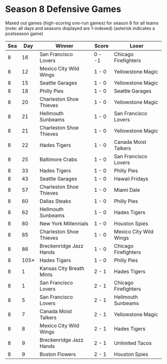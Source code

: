 # Season 8 Defensive Games



Maxed out games (high-scoring one-run games) for season 8 for all teams (note: all days and seasons displayed are 1-indexed) (asterisk indicates a postseason game)


| Sea | Day | Winner | Score | Loser | 
| ------ |------ |------ |------ |------ |
| 8 | 16 | San Francisco Lovers | 0 - -1 | Chicago Firefighters | 
| 8 | 12 | Mexico City Wild Wings | 1 - 0 | Yellowstone Magic | 
| 8 | 15 | Seattle Garages | 1 - 0 | Yellowstone Magic | 
| 8 | 18 | Philly Pies | 1 - 0 | Seattle Garages | 
| 8 | 20 | Charleston Shoe Thieves | 1 - 0 | Yellowstone Magic | 
| 8 | 21 | Hellmouth Sunbeams | 1 - 0 | San Francisco Lovers | 
| 8 | 21 | Charleston Shoe Thieves | 1 - 0 | Yellowstone Magic | 
| 8 | 22 | Hades Tigers | 1 - 0 | Canada Moist Talkers | 
| 8 | 25 | Baltimore Crabs | 1 - 0 | San Francisco Lovers | 
| 8 | 33 | Hades Tigers | 1 - 0 | Philly Pies | 
| 8 | 43 | Seattle Garages | 1 - 0 | Hawaii Fridays | 
| 8 | 57 | Charleston Shoe Thieves | 1 - 0 | Miami Dale | 
| 8 | 60 | Dallas Steaks | 1 - 0 | Philly Pies | 
| 8 | 62 | Hellmouth Sunbeams | 1 - 0 | Hades Tigers | 
| 8 | 80 | New York Millennials | 1 - 0 | Houston Spies | 
| 8 | 85 | Charleston Shoe Thieves | 1 - 0 | Mexico City Wild Wings | 
| 8 | 86 | Breckenridge Jazz Hands | 1 - 0 | Chicago Firefighters | 
| 8 | 105* | Hades Tigers | 1 - 0 | Philly Pies | 
| 8 | 1 | Kansas City Breath Mints | 2 - 1 | Hades Tigers | 
| 8 | 1 | San Francisco Lovers | 2 - 1 | Chicago Firefighters | 
| 8 | 5 | San Francisco Lovers | 2 - 1 | Hellmouth Sunbeams | 
| 8 | 7 | Canada Moist Talkers | 2 - 1 | Yellowstone Magic | 
| 8 | 8 | Mexico City Wild Wings | 2 - 1 | Hades Tigers | 
| 8 | 9 | Breckenridge Jazz Hands | 2 - 1 | Unlimited Tacos | 
| 8 | 9 | Boston Flowers | 2 - 1 | Houston Spies | 


